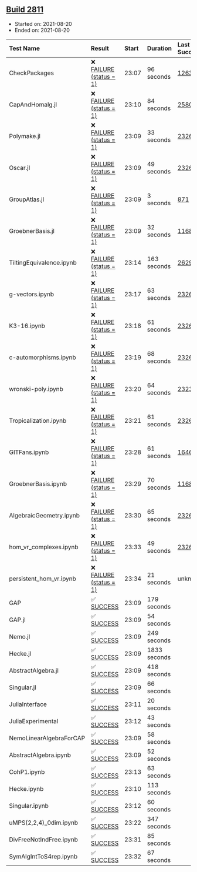 ## [Build 2811](https://oscarci.mathematik.uni-kl.de/job/oscar-stable/2811/)

* Started on: 2021-08-20
* Ended on: 2021-08-20

| Test Name    | Result | Start | Duration | Last Success | First Failure |
|:-------------|:-------|:------|:---------|:-------------|:--------------|
| CheckPackages | ❌ [FAILURE (status = 1)](https://oscarci.mathematik.uni-kl.de/job/oscar-stable/2811/artifact/logs/build-2811/CheckPackages.log) | 23:07 | 96 seconds | [1263](https://oscarci.mathematik.uni-kl.de/job/oscar-stable/1263/) | [1264](https://oscarci.mathematik.uni-kl.de/job/oscar-stable/1264/) |
| CapAndHomalg.jl | ❌ [FAILURE (status = 1)](https://oscarci.mathematik.uni-kl.de/job/oscar-stable/2811/artifact/logs/build-2811/CapAndHomalg.jl.log) | 23:10 | 84 seconds | [2580](https://oscarci.mathematik.uni-kl.de/job/oscar-stable/2580/) | [2581](https://oscarci.mathematik.uni-kl.de/job/oscar-stable/2581/) |
| Polymake.jl | ❌ [FAILURE (status = 1)](https://oscarci.mathematik.uni-kl.de/job/oscar-stable/2811/artifact/logs/build-2811/Polymake.jl.log) | 23:09 | 33 seconds | [2326](https://oscarci.mathematik.uni-kl.de/job/oscar-stable/2326/) | [2327](https://oscarci.mathematik.uni-kl.de/job/oscar-stable/2327/) |
| Oscar.jl | ❌ [FAILURE (status = 1)](https://oscarci.mathematik.uni-kl.de/job/oscar-stable/2811/artifact/logs/build-2811/Oscar.jl.log) | 23:09 | 49 seconds | [2326](https://oscarci.mathematik.uni-kl.de/job/oscar-stable/2326/) | [2327](https://oscarci.mathematik.uni-kl.de/job/oscar-stable/2327/) |
| GroupAtlas.jl | ❌ [FAILURE (status = 1)](https://oscarci.mathematik.uni-kl.de/job/oscar-stable/2811/artifact/logs/build-2811/GroupAtlas.jl.log) | 23:09 | 3 seconds | [871](https://oscarci.mathematik.uni-kl.de/job/oscar-stable/871/) | [872](https://oscarci.mathematik.uni-kl.de/job/oscar-stable/872/) |
| GroebnerBasis.jl | ❌ [FAILURE (status = 1)](https://oscarci.mathematik.uni-kl.de/job/oscar-stable/2811/artifact/logs/build-2811/GroebnerBasis.jl.log) | 23:09 | 32 seconds | [1168](https://oscarci.mathematik.uni-kl.de/job/oscar-stable/1168/) | [1169](https://oscarci.mathematik.uni-kl.de/job/oscar-stable/1169/) |
| TiltingEquivalence.ipynb | ❌ [FAILURE (status = 1)](https://oscarci.mathematik.uni-kl.de/job/oscar-stable/2811/artifact/logs/build-2811/TiltingEquivalence.ipynb.log) | 23:14 | 163 seconds | [2629](https://oscarci.mathematik.uni-kl.de/job/oscar-stable/2629/) | [2630](https://oscarci.mathematik.uni-kl.de/job/oscar-stable/2630/) |
| g-vectors.ipynb | ❌ [FAILURE (status = 1)](https://oscarci.mathematik.uni-kl.de/job/oscar-stable/2811/artifact/logs/build-2811/g-vectors.ipynb.log) | 23:17 | 63 seconds | [2326](https://oscarci.mathematik.uni-kl.de/job/oscar-stable/2326/) | [2327](https://oscarci.mathematik.uni-kl.de/job/oscar-stable/2327/) |
| K3-16.ipynb | ❌ [FAILURE (status = 1)](https://oscarci.mathematik.uni-kl.de/job/oscar-stable/2811/artifact/logs/build-2811/K3-16.ipynb.log) | 23:18 | 61 seconds | [2326](https://oscarci.mathematik.uni-kl.de/job/oscar-stable/2326/) | [2327](https://oscarci.mathematik.uni-kl.de/job/oscar-stable/2327/) |
| c-automorphisms.ipynb | ❌ [FAILURE (status = 1)](https://oscarci.mathematik.uni-kl.de/job/oscar-stable/2811/artifact/logs/build-2811/c-automorphisms.ipynb.log) | 23:19 | 68 seconds | [2326](https://oscarci.mathematik.uni-kl.de/job/oscar-stable/2326/) | [2327](https://oscarci.mathematik.uni-kl.de/job/oscar-stable/2327/) |
| wronski-poly.ipynb | ❌ [FAILURE (status = 1)](https://oscarci.mathematik.uni-kl.de/job/oscar-stable/2811/artifact/logs/build-2811/wronski-poly.ipynb.log) | 23:20 | 64 seconds | [2323](https://oscarci.mathematik.uni-kl.de/job/oscar-stable/2323/) | [2324](https://oscarci.mathematik.uni-kl.de/job/oscar-stable/2324/) |
| Tropicalization.ipynb | ❌ [FAILURE (status = 1)](https://oscarci.mathematik.uni-kl.de/job/oscar-stable/2811/artifact/logs/build-2811/Tropicalization.ipynb.log) | 23:21 | 61 seconds | [2326](https://oscarci.mathematik.uni-kl.de/job/oscar-stable/2326/) | [2327](https://oscarci.mathematik.uni-kl.de/job/oscar-stable/2327/) |
| GITFans.ipynb | ❌ [FAILURE (status = 1)](https://oscarci.mathematik.uni-kl.de/job/oscar-stable/2811/artifact/logs/build-2811/GITFans.ipynb.log) | 23:28 | 61 seconds | [1646](https://oscarci.mathematik.uni-kl.de/job/oscar-stable/1646/) | [1647](https://oscarci.mathematik.uni-kl.de/job/oscar-stable/1647/) |
| GroebnerBasis.ipynb | ❌ [FAILURE (status = 1)](https://oscarci.mathematik.uni-kl.de/job/oscar-stable/2811/artifact/logs/build-2811/GroebnerBasis.ipynb.log) | 23:29 | 70 seconds | [1168](https://oscarci.mathematik.uni-kl.de/job/oscar-stable/1168/) | [1169](https://oscarci.mathematik.uni-kl.de/job/oscar-stable/1169/) |
| AlgebraicGeometry.ipynb | ❌ [FAILURE (status = 1)](https://oscarci.mathematik.uni-kl.de/job/oscar-stable/2811/artifact/logs/build-2811/AlgebraicGeometry.ipynb.log) | 23:30 | 65 seconds | [2326](https://oscarci.mathematik.uni-kl.de/job/oscar-stable/2326/) | [2327](https://oscarci.mathematik.uni-kl.de/job/oscar-stable/2327/) |
| hom_vr_complexes.ipynb | ❌ [FAILURE (status = 1)](https://oscarci.mathematik.uni-kl.de/job/oscar-stable/2811/artifact/logs/build-2811/hom_vr_complexes.ipynb.log) | 23:33 | 49 seconds | [2326](https://oscarci.mathematik.uni-kl.de/job/oscar-stable/2326/) | [2327](https://oscarci.mathematik.uni-kl.de/job/oscar-stable/2327/) |
| persistent_hom_vr.ipynb | ❌ [FAILURE (status = 1)](https://oscarci.mathematik.uni-kl.de/job/oscar-stable/2811/artifact/logs/build-2811/persistent_hom_vr.ipynb.log) | 23:34 | 21 seconds | unknown | unknown |
| GAP | ✅ [SUCCESS](https://oscarci.mathematik.uni-kl.de/job/oscar-stable/2811/artifact/logs/build-2811/GAP.log) | 23:09 | 179 seconds |  |  |
| GAP.jl | ✅ [SUCCESS](https://oscarci.mathematik.uni-kl.de/job/oscar-stable/2811/artifact/logs/build-2811/GAP.jl.log) | 23:09 | 54 seconds |  |  |
| Nemo.jl | ✅ [SUCCESS](https://oscarci.mathematik.uni-kl.de/job/oscar-stable/2811/artifact/logs/build-2811/Nemo.jl.log) | 23:09 | 249 seconds |  |  |
| Hecke.jl | ✅ [SUCCESS](https://oscarci.mathematik.uni-kl.de/job/oscar-stable/2811/artifact/logs/build-2811/Hecke.jl.log) | 23:09 | 1833 seconds |  |  |
| AbstractAlgebra.jl | ✅ [SUCCESS](https://oscarci.mathematik.uni-kl.de/job/oscar-stable/2811/artifact/logs/build-2811/AbstractAlgebra.jl.log) | 23:09 | 418 seconds |  |  |
| Singular.jl | ✅ [SUCCESS](https://oscarci.mathematik.uni-kl.de/job/oscar-stable/2811/artifact/logs/build-2811/Singular.jl.log) | 23:09 | 66 seconds |  |  |
| JuliaInterface | ✅ [SUCCESS](https://oscarci.mathematik.uni-kl.de/job/oscar-stable/2811/artifact/logs/build-2811/JuliaInterface.log) | 23:11 | 20 seconds |  |  |
| JuliaExperimental | ✅ [SUCCESS](https://oscarci.mathematik.uni-kl.de/job/oscar-stable/2811/artifact/logs/build-2811/JuliaExperimental.log) | 23:12 | 43 seconds |  |  |
| NemoLinearAlgebraForCAP | ✅ [SUCCESS](https://oscarci.mathematik.uni-kl.de/job/oscar-stable/2811/artifact/logs/build-2811/NemoLinearAlgebraForCAP.log) | 23:09 | 58 seconds |  |  |
| AbstractAlgebra.ipynb | ✅ [SUCCESS](https://oscarci.mathematik.uni-kl.de/job/oscar-stable/2811/artifact/logs/build-2811/AbstractAlgebra.ipynb.log) | 23:09 | 52 seconds |  |  |
| CohP1.ipynb | ✅ [SUCCESS](https://oscarci.mathematik.uni-kl.de/job/oscar-stable/2811/artifact/logs/build-2811/CohP1.ipynb.log) | 23:13 | 63 seconds |  |  |
| Hecke.ipynb | ✅ [SUCCESS](https://oscarci.mathematik.uni-kl.de/job/oscar-stable/2811/artifact/logs/build-2811/Hecke.ipynb.log) | 23:10 | 113 seconds |  |  |
| Singular.ipynb | ✅ [SUCCESS](https://oscarci.mathematik.uni-kl.de/job/oscar-stable/2811/artifact/logs/build-2811/Singular.ipynb.log) | 23:12 | 60 seconds |  |  |
| uMPS(2,2,4)_0dim.ipynb | ✅ [SUCCESS](https://oscarci.mathematik.uni-kl.de/job/oscar-stable/2811/artifact/logs/build-2811/uMPS-2-2-4-_0dim.ipynb.log) | 23:22 | 347 seconds |  |  |
| DivFreeNotIndFree.ipynb | ✅ [SUCCESS](https://oscarci.mathematik.uni-kl.de/job/oscar-stable/2811/artifact/logs/build-2811/DivFreeNotIndFree.ipynb.log) | 23:31 | 85 seconds |  |  |
| SymAlgIntToS4rep.ipynb | ✅ [SUCCESS](https://oscarci.mathematik.uni-kl.de/job/oscar-stable/2811/artifact/logs/build-2811/SymAlgIntToS4rep.ipynb.log) | 23:32 | 67 seconds |  |  |
